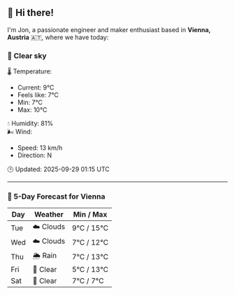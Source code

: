 ## 👋 Hi there!

I'm Jon, a passionate engineer and maker enthusiast based in **Vienna, Austria** 🇦🇹, where we have today:

### 🌙 Clear sky 

🌡️ Temperature: 
* Current: 9°C
* Feels like: 7°C
* Min: 7°C 
* Max: 10°C  

💧 Humidity: 81%  
🌬️ Wind: 
* Speed: 13 km/h 
* Direction: N  

🕒 Updated: 2025-09-29 01:15 UTC

---

### 📅 5-Day Forecast for Vienna

| Day | Weather | Min / Max |
|-----|---------|------------|
| Tue | ☁️ Clouds | 9°C / 15°C |
| Wed | ☁️ Clouds | 7°C / 12°C |
| Thu | 🌦️ Rain | 7°C / 13°C |
| Fri | 🌙 Clear | 5°C / 13°C |
| Sat | 🌙 Clear | 7°C / 7°C |
